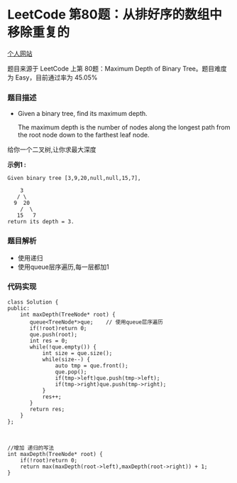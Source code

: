 # LeetCode 第80题：从排好序的数组中移除重复的

[个人网站](http://lgg2018.com)

题目来源于 LeetCode 上第 80题：Maximum Depth of Binary Tree。题目难度为 Easy，目前通过率为 45.05%

### 题目描述

 * Given a binary tree, find its maximum depth.

   The maximum depth is the number of nodes along the longest path from the root node down to the farthest leaf node.

给你一个二叉树,让你求最大深度



**示例1 :**

```
Given binary tree [3,9,20,null,null,15,7],

    3
   / \
  9  20
    /  \
   15   7
return its depth = 3.
```

### 题目解析

* 使用递归
*  使用queue层序遍历,每一层都加1

### 代码实现
```
class Solution {
public:
    int maxDepth(TreeNode* root) {
       queue<TreeNode*>que;    // 使用queue层序遍历
       if(!root)return 0;
       que.push(root);
       int res = 0;
       while(!que.empty()) {
	       int size = que.size();
	       while(size--) {
	           auto tmp = que.front();
	           que.pop();
	           if(tmp->left)que.push(tmp->left);
	           if(tmp->right)que.push(tmp->right);
	       }
	       res++;
       }
       return res;
    }
};



//增加 递归的写法
int maxDepth(TreeNode* root) {
    if(!root)return 0;
    return max(maxDepth(root->left),maxDepth(root->right)) + 1;
}

```
